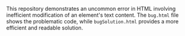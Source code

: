 This repository demonstrates an uncommon error in HTML involving inefficient modification of an element's text content. The `bug.html` file shows the problematic code, while `bugSolution.html` provides a more efficient and readable solution.